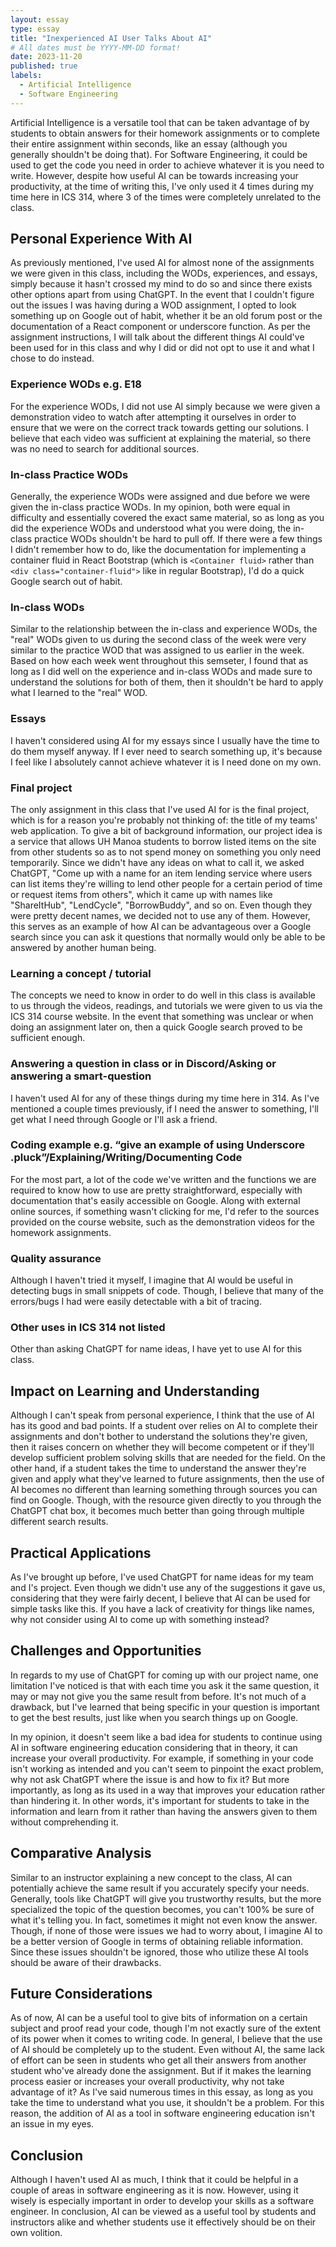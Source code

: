 ```yaml
---
layout: essay
type: essay
title: "Inexperienced AI User Talks About AI"
# All dates must be YYYY-MM-DD format!
date: 2023-11-20
published: true
labels:
  - Artificial Intelligence
  - Software Engineering
---
```


Artificial Intelligence is a versatile tool that can be taken advantage of by students to obtain answers for their homework assignments or to complete their entire assignment within seconds, like an essay (although you generally shouldn't be doing that). For Software Engineering, it could be used to get the code you need in order to achieve whatever it is you need to write. However, despite how useful AI can be towards increasing your productivity, at the time of writing this, I've only used it 4 times during my time here in ICS 314, where 3 of the times were completely unrelated to the class.

## Personal Experience With AI

As previously mentioned, I've used AI for almost none of the assignments we were given in this class, including the WODs, experiences, and essays, simply because it hasn't crossed my mind to do so and since there exists other options apart from using ChatGPT. In the event that I couldn't figure out the issues I was having during a WOD assignment, I opted to look something up on Google out of habit, whether it be an old forum post or the documentation of a React component or underscore function. As per the assignment instructions, I will talk about the different things AI could've been used for in this class and why I did or did not opt to use it and what I chose to do instead.

### Experience WODs e.g. E18

For the experience WODs, I did not use AI simply because we were given a demonstration video to watch after attempting it ourselves in order to ensure that we were on the correct track towards getting our solutions. I believe that each video was sufficient at explaining the material, so there was no need to search for additional sources.

### In-class Practice WODs

Generally, the experience WODs were assigned and due before we were given the in-class practice WODs. In my opinion, both were equal in difficulty and essentially covered the exact same material, so as long as you did the experience WODs and understood what you were doing, the in-class practice WODs shouldn't be hard to pull off. If there were a few things I didn't remember how to do, like the documentation for implementing a container fluid in React Bootstrap (which is ```<Container fluid>``` rather than ```<div class="container-fluid">``` like in regular Bootstrap), I'd do a quick Google search out of habit.

### In-class WODs

Similar to the relationship between the in-class and experience WODs, the "real" WODs given to us during the second class of the week were very similar to the practice WOD that was assigned to us earlier in the week. Based on how each week went throughout this semseter, I found that as long as I did well on the experience and in-class WODs and made sure to understand the solutions for both of them, then it shouldn't be hard to apply what I learned to the "real" WOD. 

### Essays

I haven't considered using AI for my essays since I usually have the time to do them myself anyway. If I ever need to search something up, it's because I feel like I absolutely cannot achieve whatever it is I need done on my own.

### Final project

The only assignment in this class that I've used AI for is the final project, which is for a reason you're probably not thinking of: the title of my teams' web application. To give a bit of background information, our project idea is a service that allows UH Manoa students to borrow listed items on the site from other students so as to not spend money on something you only need temporarily. Since we didn't have any ideas on what to call it, we asked ChatGPT, "Come up with a name for an item lending service where users can list items they're willing to lend other people for a certain period of time or request items from others", which it came up with names like "ShareItHub", "LendCycle", "BorrowBuddy", and so on. Even though they were pretty decent names, we decided not to use any of them. However, this serves as an example of how AI can be advantageous over a Google search since you can ask it questions that normally would only be able to be answered by another human being.

### Learning a concept / tutorial

The concepts we need to know in order to do well in this class is available to us through the videos, readings, and tutorials we were given to us via the ICS 314 course website. In the event that something was unclear or when doing an assignment later on, then a quick Google search proved to be sufficient enough. 

### Answering a question in class or in Discord/Asking or answering a smart-question

I haven't used AI for any of these things during my time here in 314. As I've mentioned a couple times previously, if I need the answer to something, I'll get what I need through Google or I'll ask a friend.

### Coding example e.g. “give an example of using Underscore .pluck”/Explaining/Writing/Documenting Code

For the most part, a lot of the code we've written and the functions we are required to know how to use are pretty straightforward, especially with documentation that's easily accessible on Google. Along with external online sources, if something wasn't clicking for me, I'd refer to the sources provided on the course website, such as the demonstration videos for the homework assignments.

### Quality assurance

Although I haven't tried it myself, I imagine that AI would be useful in detecting bugs in small snippets of code. Though, I believe that many of the errors/bugs I had were easily detectable with a bit of tracing.

### Other uses in ICS 314 not listed

Other than asking ChatGPT for name ideas, I have yet to use AI for this class.

## Impact on Learning and Understanding

Although I can't speak from personal experience, I think that the use of AI has its good and bad points. If a student over relies on AI to complete their assignments and don't bother to understand the solutions they're given, then it raises concern on whether they will become competent or if they'll develop sufficient problem solving skills that are needed for the field. On the other hand, if a student takes the time to understand the answer they're given and apply what they've learned to future assignments, then the use of AI becomes no different than learning something through sources you can find on Google. Though, with the resource given directly to you through the ChatGPT chat box, it becomes much better than going through multiple different search results.

## Practical Applications

As I've brought up before, I've used ChatGPT for name ideas for my team and I's project. Even though we didn't use any of the suggestions it gave us, considering that they were fairly decent, I believe that AI can be used for simple tasks like this. If you have a lack of creativity for things like names, why not consider using AI to come up with something instead?

## Challenges and Opportunities

In regards to my use of ChatGPT for coming up with our project name, one limitation I've noticed is that with each time you ask it the same question, it may or may not give you the same result from before. It's not much of a drawback, but I've learned that being specific in your question is important to get the best results, just like when you search things up on Google.

In my opinion, it doesn't seem like a bad idea for students to continue using AI in software engineering education considering that in theory, it can increase your overall productivity. For example, if something in your code isn't working as intended and you can't seem to pinpoint the exact problem, why not ask ChatGPT where the issue is and how to fix it? But more importantly, as long as its used in a way that improves your education rather than hindering it. In other words, it's important for students to take in the information and learn from it rather than having the answers given to them without comprehending it.

## Comparative Analysis

Similar to an instructor explaining a new concept to the class, AI can potentially achieve the same result if you accurately specify your needs. Generally, tools like ChatGPT will give you trustworthy results, but the more specialized the topic of the question becomes, you can't 100% be sure of what it's telling you. In fact, sometimes it might not even know the answer. Though, if none of those were issues we had to worry about, I imagine AI to be a better version of Google in terms of obtaining reliable information. Since these issues shouldn't be ignored, those who utilize these AI tools should be aware of their drawbacks.

## Future Considerations

As of now, AI can be a useful tool to give bits of information on a certain subject and proof read your code, though I'm not exactly sure of the extent of its power when it comes to writing code. In general, I believe that the use of AI should be completely up to the student. Even without AI, the same lack of effort can be seen in students who get all their answers from another student who've already done the assignment. But if it makes the learning process easier or increases your overall productivity, why not take advantage of it? As I've said numerous times in this essay, as long as you take the time to understand what you use, it shouldn't be a problem. For this reason, the addition of AI as a tool in software engineering education isn't an issue in my eyes.

## Conclusion

Although I haven't used AI as much, I think that it could be helpful in a couple of areas in software engineering as it is now. However, using it wisely is especially important in order to develop your skills as a software engineer. In conclusion, AI can be viewed as a useful tool by students and instructors alike and whether students use it effectively should be on their own volition.
